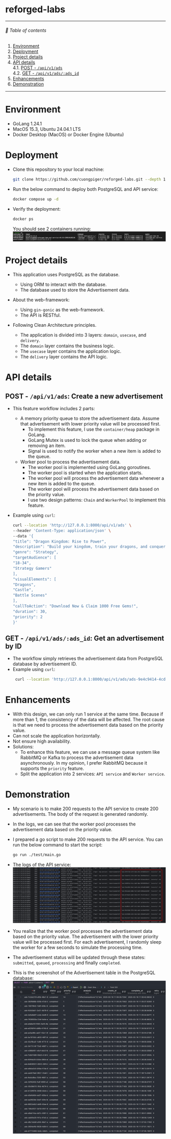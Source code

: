 # reforged-labs

<hr>

###### 🌈 Table of contents

1. [Environment](#environment)
2. [Deployment](#deployment)
3. [Project details](#project-details)
4. [API details](#api-details)<br>
   4.1. [POST - `/api/v1/ads`](#post---apiv1ads-create-a-new-advertisement)<br>
   4.2. [GET - `/api/v1/ads/:ads_id`](#get---apiv1adsads_id-get-an-advertisement-by-id)
5. [Enhancements](#enhancements)
6. [Demonstration](#demonstration)

<hr>

# Environment

- GoLang 1.24.1
- MacOS 15.3, Ubuntu 24.04.1 LTS
- Docker Desktop (MacOS) or Docker Engine (Ubuntu)

# Deployment

- Clone this repository to your local machine:
    ```bash
    git clone https://github.com/cuongpiger/reforged-labs.git --depth 1 && cd reforged-labs
    ```

- Run the below command to deploy both PostgreSQL and API service:
    ```bash
    docker compose up -d
    ```

- Verify the deployment:
    ```bash
    docker ps
    ```
  You should see 2 containers running:
  ![docker-ps](./assets/01.png)

# Project details

- This application uses PostgreSQL as the database.
    - Using ORM to interact with the database.
    - The database used to store the Advertisement data.

- About the web-framework:
    - Using `gin-gonic` as the web-framework.
    - The API is RESTful.

- Following Clean Architecture principles.
    - The application is divided into 3 layers: `domain`, `usecase`, and `delivery`.
    - The `domain` layer contains the business logic.
    - The `usecase` layer contains the application logic.
    - The `delivery` layer contains the API logic.

# API details

## POST - `/api/v1/ads`: Create a new advertisement

- This feature workflow includes 2 parts:
    - A memory priority queue to store the advertisement data. Assume that advertisement with lower priority value will
      be processed first.
        - To implement this feature, I use the `container/heap` package in GoLang.
        - GoLang Mutex is used to lock the queue when adding or removing an item.
        - Signal is used to notify the worker when a new item is added to the queue.
    - Worker pool to process the advertisement data.
        - The worker pool is implemented using GoLang goroutines.
        - The worker pool is started when the application starts.
        - The worker pool will process the advertisement data whenever a new item is added to the queue.
        - The worker pool will process the advertisement data based on the priority value.
        - I use two design patterns: `Chain` and `WorkerPool` to implement this feature.

- Example using `curl`:
  ```bash
  curl --location 'http://127.0.0.1:8000/api/v1/ads' \
  --header 'Content-Type: application/json' \
  --data '{
  "title": "Dragon Kingdom: Rise to Power",
  "description": "Build your kingdom, train your dragons, and conquer new territories!",
  "genre": "Strategy",
  "targetAudience": [
  "18-34",
  "Strategy Gamers"
  ],
  "visualElements": [
  "Dragons",
  "Castle",
  "Battle Scenes"
  ],
  "callToAction": "Download Now & Claim 1000 Free Gems!",
  "duration": 30,
  "priority": 2
  }'
  ```

## GET - `/api/v1/ads/:ads_id`: Get an advertisement by ID

- The workflow simply retrieves the advertisement data from PostgreSQL database by advertisement ID.
- Example using `curl`:
    ```bash
     curl --location 'http://127.0.0.1:8000/api/v1/ads/ads-9e4c9414-4cdb-4fb6-929e-6111c3b83ee9'
    ```

# Enhancements

- With this design, we can only run 1 service at the same time. Because if more than 1, the consistency of the data
  will be affected. The root cause is that we need to process the advertisement data based on the priority value.
- Can not scale the application horizontally.
- Not ensure high availability.
- Solutions:
    - To enhance this feature, we can use a message queue system like RabbitMQ or Kafka to process the advertisement
      data
      asynchronously. In my opinion, I prefer RabbitMQ because it supports the `priority` feature.
    - Split the application into 2 services: `API service` and `Worker service`.

# Demonstration

- My scenario is to make 200 requests to the API service to create 200 advertisements. The body of the request is
  generated randomly.
- In the logs, we can see that the worker pool processes the advertisement data based on the priority value.

- I prepared a go script to make 200 requests to the API service. You can run the below command to start the script:
    ```bash
    go run ./test/main.go
    ```

- The logs of the API service:
  ![api-logs](./assets/02.png)

- You realize that the worker pool processes the advertisement data based on the priority value. The advertisement with
  the lower priority value will be processed first. For each advertisement, I randomly sleep the worker for a few seconds to simulate the processing time.
- The advertisement status will be updated through these states: `submitted`, `queued`, `processing` and finally `completed`.
- This is the screenshot of the Advertisement table in the PostgreSQL database:
  ![pg-database](./assets/03.png)
